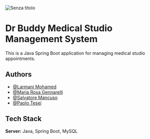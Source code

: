 ![Senza titolo](https://user-images.githubusercontent.com/116734507/222273644-e3a2164a-9358-4160-bfe7-5d95447e267f.png)

# Dr Buddy Medical Studio Management System

This is a Java Spring Boot application for managing medical studio appointments.


## Authors

- [@Larmani Mohamed](https://github.com/mohamedlarmani)
- [@Maria Rosa Gennarelli](https://github.com/maria-rosa-gennarelli)
- [@Salvatore Mancuso](https://github.com/salvatoremancuso2003)
- [@Paolo Tesei](https://github.com/ncorbu1)



## Tech Stack


**Server:** Java, Spring Boot, MySQL

